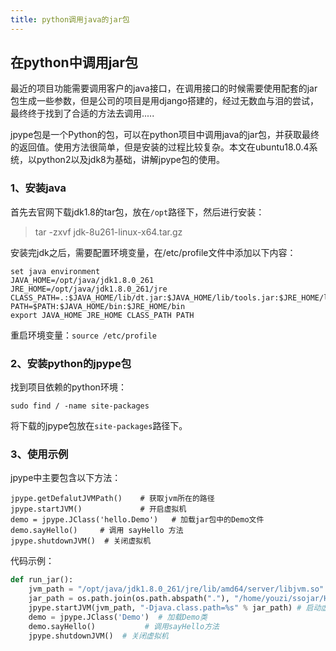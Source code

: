 ```yaml
---
title: python调用java的jar包
---
```


## 在python中调用jar包

最近的项目功能需要调用客户的java接口，在调用接口的时候需要使用配套的jar包生成一些参数，但是公司的项目是用django搭建的，经过无数血与泪的尝试，最终终于找到了合适的方法去调用.....

jpype包是一个Python的包，可以在python项目中调用java的jar包，并获取最终的返回值。使用方法很简单，但是安装的过程比较复杂。本文在ubuntu18.0.4系统，以python2以及jdk8为基础，讲解jpype包的使用。

### 1、安装java

首先去官网下载jdk1.8的tar包，放在`/opt`路径下，然后进行安装：

> tar -zxvf jdk-8u261-linux-x64.tar.gz

安装完jdk之后，需要配置环境变量，在/etc/profile文件中添加以下内容：

```
set java environment
JAVA_HOME=/opt/java/jdk1.8.0_261        
JRE_HOME=/opt/java/jdk1.8.0_261/jre     
CLASS_PATH=.:$JAVA_HOME/lib/dt.jar:$JAVA_HOME/lib/tools.jar:$JRE_HOME/lib
PATH=$PATH:$JAVA_HOME/bin:$JRE_HOME/bin
export JAVA_HOME JRE_HOME CLASS_PATH PATH
```

重启环境变量：`source /etc/profile`

### 2、安装python的jpype包

找到项目依赖的python环境：

```
sudo find / -name site-packages
```

将下载的jpype包放在`site-packages`路径下。

### 3、使用示例

jpype中主要包含以下方法：

```
jpype.getDefalutJVMPath()    # 获取jvm所在的路径
jpype.startJVM()             # 开启虚拟机
demo = jpype.JClass('hello.Demo')   # 加载jar包中的Demo文件
demo.sayHello()     # 调用 sayHello 方法
jpype.shutdownJVM()  # 关闭虚拟机
```

代码示例：

```python
def run_jar():
    jvm_path = "/opt/java/jdk1.8.0_261/jre/lib/amd64/server/libjvm.so"
    jar_path = os.path.join(os.path.abspath("."), "/home/youzi/ssojar/Hello.jar")
    jpype.startJVM(jvm_path, "-Djava.class.path=%s" % jar_path) # 启动虚拟机
    demo = jpype.JClass('Demo')  # 加载Demo类
    demo.sayHello()           # 调用sayHello方法
    jpype.shutdownJVM()  # 关闭虚拟机
```
